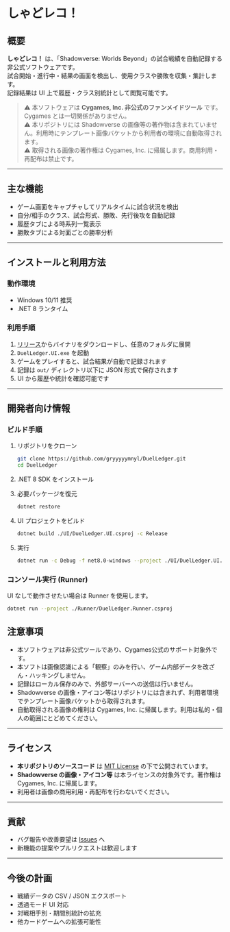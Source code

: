 # しゃどレコ！

## 概要

**しゃどレコ！** は、「Shadowverse: Worlds Beyond」の試合戦績を自動記録する非公式ソフトウェアです。  
試合開始・進行中・結果の画面を検出し、使用クラスや勝敗を収集・集計します。  
記録結果は UI 上で履歴・クラス別統計として閲覧可能です。  

> ⚠️ 本ソフトウェアは **Cygames, Inc. 非公式のファンメイドツール** です。Cygames とは一切関係がありません。  
> ⚠️ 本リポジトリには Shadowverse の画像等の著作物は含まれていません。利用時にテンプレート画像バケットから利用者の環境に自動取得されます。  
> ⚠️ 取得される画像の著作権は Cygames, Inc. に帰属します。商用利用・再配布は禁止です。  

---

## 主な機能

* ゲーム画面をキャプチャしてリアルタイムに試合状況を検出
* 自分/相手のクラス、試合形式、勝敗、先行後攻を自動記録
* 履歴タブによる時系列一覧表示
* 勝敗タブによる対面ごとの勝率分析

---

## インストールと利用方法

### 動作環境

* Windows 10/11 推奨
* .NET 8 ランタイム

### 利用手順

1. [リリース](https://github.com/gryyyyymnyl/DuelLedger/releases/tag/v1.0.0)からバイナリをダウンロードし、任意のフォルダに展開
2. `DuelLedger.UI.exe` を起動
3. ゲームをプレイすると、試合結果が自動で記録されます
4. 記録は `out/` ディレクトリ以下に JSON 形式で保存されます
5. UI から履歴や統計を確認可能です

---

## 開発者向け情報

### ビルド手順

1. リポジトリをクローン

   ```bash
   git clone https://github.com/gryyyyymnyl/DuelLedger.git
   cd DuelLedger
   ```
2. .NET 8 SDK をインストール
3. 必要パッケージを復元

   ```bash
   dotnet restore
   ```
4. UI プロジェクトをビルド

   ```bash
   dotnet build ./UI/DuelLedger.UI.csproj -c Release
   ```
5. 実行

   ```bash
   dotnet run -c Debug -f net8.0-windows --project ./UI/DuelLedger.UI.csproj
   ```

### コンソール実行 (Runner)

UI なしで動作させたい場合は Runner を使用します。

```bash
dotnet run --project ./Runner/DuelLedger.Runner.csproj
```

## 注意事項

* 本ソフトウェアは非公式ツールであり、Cygames公式のサポート対象外です。
* 本ソフトは画像認識による「観察」のみを行い、ゲーム内部データを改ざん・ハッキングしません。
* 記録はローカル保存のみで、外部サーバーへの送信は行いません。
* Shadowverse の画像・アイコン等はリポジトリには含まれず、利用者環境でテンプレート画像バケットから取得されます。
* 自動取得される画像の権利は Cygames, Inc. に帰属します。利用は私的・個人の範囲にとどめてください。

---

## ライセンス

* **本リポジトリのソースコード** は [MIT License](./LICENSE) の下で公開されています。
* **Shadowverse の画像・アイコン等** は本ライセンスの対象外です。著作権は Cygames, Inc. に帰属します。
* 利用者は画像の商用利用・再配布を行わないでください。

---

## 貢献

* バグ報告や改善要望は [Issues](https://github.com/gryyyyymnyl/DuelLedger/issues) へ
* 新機能の提案やプルリクエストは歓迎します

---

## 今後の計画
* 戦績データの CSV / JSON エクスポート
* 透過モード UI 対応
* 対戦相手別・期間別統計の拡充
* 他カードゲームへの拡張可能性

